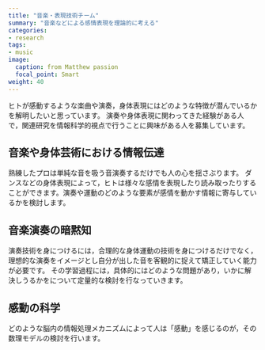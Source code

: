 ```yaml
---
title: "音楽・表現技術チーム"
summary: "音楽などによる感情表現を理論的に考える"
categories:
- research
tags:
- music
image:
  caption: from Matthew passion
  focal_point: Smart
weight: 40
---
```


ヒトが感動するような楽曲や演奏，身体表現にはどのような特徴が潜んでいるかを解明したいと思っています。
演奏や身体表現に関わってきた経験がある人で，関連研究を情報科学的視点で行うことに興味がある人を募集しています。

## 音楽や身体芸術における情報伝達

熟練したプロは単純な音を吸う音演奏するだけでも人の心を揺さぶります。
ダンスなどの身体表現によって，ヒトは様々な感情を表現したり読み取ったりすることができます。演奏や運動のどのような要素が感情を動かす情報に寄与しているかを検討します。

## 音楽演奏の暗黙知

演奏技術を身につけるには，合理的な身体運動の技術を身につけるだけでなく，理想的な演奏をイメージとし自分が出した音を客観的に捉えて矯正していく能力が必要です。
その学習過程には，具体的にはどのような問題があり，いかに解決しうるかをについて定量的な検討を行なっていきます。

## 感動の科学

どのような脳内の情報処理メカニズムによって人は「感動」を感じるのが，その数理モデルの検討を行います。
